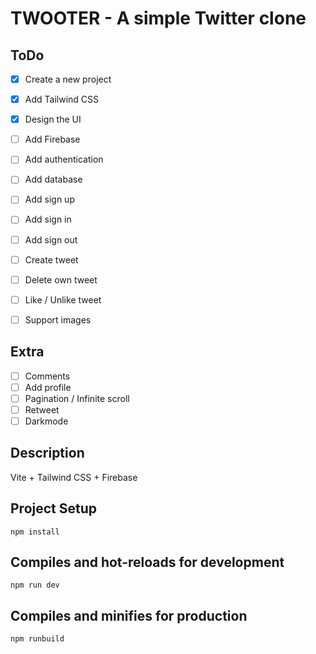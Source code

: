 # TWOOTER - A simple Twitter clone

## ToDo
- [x] Create a new project
- [x] Add Tailwind CSS
- [x] Design the UI
- [ ] Add Firebase
- [ ] Add authentication
- [ ] Add database
- [ ] Add sign up
- [ ] Add sign in
- [ ] Add sign out
- [ ] Create tweet
- [ ] Delete own tweet
- [ ] Like / Unlike tweet
- [ ] Support images


## Extra
- [ ] Comments
- [ ] Add profile
- [ ] Pagination / Infinite scroll
- [ ] Retweet
- [ ] Darkmode

## Description
Vite + Tailwind CSS + Firebase

## Project Setup

```
npm install
```

## Compiles and hot-reloads for development

```
npm run dev
```

## Compiles and minifies for production

```
npm runbuild
```